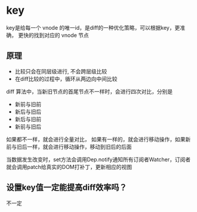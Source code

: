 # key

key是给每一个 vnode 的唯一id，是diff的一种优化策略，可以根据key，更准确， 更快的找到对应的 vnode 节点

## 原理

- 比较只会在同层级进行, 不会跨层级比较
- 在diff比较的过程中，循环从两边向中间比较

diff 算法中，当新旧节点的首尾节点不一样时，会进行四次对比，分别是

- 新前与旧前
- 新后与旧后
- 新后与旧前
- 新前与旧后

如果都不一样，就会进行全量对比， 如果有一样的，就会进行移动操作，如果新前与旧后一样，就会进行移动操作，移动到旧后的后面

当数据发生改变时，set方法会调用Dep.notify通知所有订阅者Watcher，订阅者就会调用patch给真实的DOM打补丁，更新相应的视图

## 设置key值一定能提高diff效率吗？

不一定